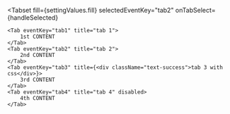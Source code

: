 <Tabset
	fill={settingValues.fill}
	selectedEventKey="tab2"
	onTabSelect={handleSelected}
>
	<Tab eventKey="tab1" title="tab 1">
		1st CONTENT
	</Tab>
	<Tab eventKey="tab2" title="tab 2">
		2nd CONTENT
	</Tab>
	<Tab eventKey="tab3" title={<div className="text-success">tab 3 with css</div>}>
		3rd CONTENT
	</Tab>
	<Tab eventKey="tab4" title="tab 4" disabled>
		4th CONTENT
	</Tab>
</Tabset>
